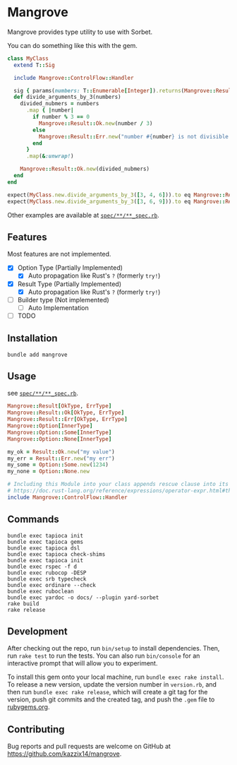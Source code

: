 # Mangrove
Mangrove provides type utility to use with Sorbet.

You can do something like this with the gem.

```ruby
class MyClass
  extend T::Sig

  include Mangrove::ControlFlow::Handler

  sig { params(numbers: T::Enumerable[Integer]).returns(Mangrove::Result[T::Array[Integer], String]) }
  def divide_arguments_by_3(numbers)
    divided_nubmers = numbers
      .map { |number|
        if number % 3 == 0
          Mangrove::Result::Ok.new(number / 3)
        else
          Mangrove::Result::Err.new("number #{number} is not divisible by 3")
        end
      }
      .map(&:unwrap!)

    Mangrove::Result::Ok.new(divided_nubmers)
  end
end

expect(MyClass.new.divide_arguments_by_3([3, 4, 6])).to eq Mangrove::Result::Err.new("number 4 is not divisible by 3")
expect(MyClass.new.divide_arguments_by_3([3, 6, 9])).to eq Mangrove::Result::Ok.new([1, 2, 3])
```

Other examples are available at [`spec/**/**_spec.rb`](https://github.com/kazzix14/mangrove/tree/main/spec).

## Features
Most features are not implemented.

- [x] Option Type (Partially Implemented)
  - [x] Auto propagation like Rust's `?` (formerly `try!`)
- [x] Result Type (Partially Implemented)
  - [x] Auto propagation like Rust's `?` (formerly `try!`)
- [ ] Builder type (Not implemented)
  - [ ] Auto Implementation
- [ ] TODO

## Installation

```
bundle add mangrove
```

## Usage

see [`spec/**/**_spec.rb`](https://github.com/kazzix14/mangrove/tree/main/spec).

```ruby
Mangrove::Result[OkType, ErrType]
Mangrove::Result::Ok[OkType, ErrType]
Mangrove::Result::Err[OkType, ErrType]
Mangrove::Option[InnerType]
Mangrove::Option::Some[InnerType]
Mangrove::Option::None[InnerType]

my_ok = Result::Ok.new("my value")
my_err = Result::Err.new("my err")
my_some = Option::Some.new(1234)
my_none = Option::None.new

# Including this Module into your class appends rescue clause into its methods. Results to `Option#unwrap!` and `Result#unwrap!` propagates to calling method like Ruet's `?` operator.
# https://doc.rust-lang.org/reference/expressions/operator-expr.html#the-question-mark-operator
include Mangrove::ControlFlow::Handler
```

## Commands
```
bundle exec tapioca init
bundle exec tapioca gems
bundle exec tapioca dsl
bundle exec tapioca check-shims
bundle exec tapioca init
bundle exec rspec -f d
bundle exec rubocop -DESP
bundle exec srb typecheck
bundle exec ordinare --check
bundle exec ruboclean
bundle exec yardoc -o docs/ --plugin yard-sorbet
rake build
rake release
```

## Development

After checking out the repo, run `bin/setup` to install dependencies. Then, run `rake test` to run the tests. You can also run `bin/console` for an interactive prompt that will allow you to experiment.

To install this gem onto your local machine, run `bundle exec rake install`. To release a new version, update the version number in `version.rb`, and then run `bundle exec rake release`, which will create a git tag for the version, push git commits and the created tag, and push the `.gem` file to [rubygems.org](https://rubygems.org).

## Contributing

Bug reports and pull requests are welcome on GitHub at https://github.com/kazzix14/mangrove.
